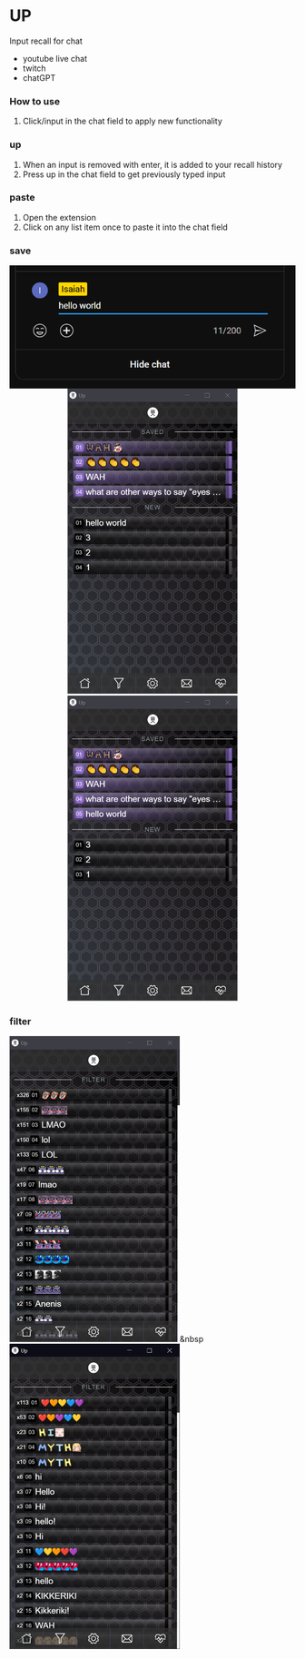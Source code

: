 # UP
Input recall for chat
- youtube live chat
- twitch
- chatGPT

### How to use
1. Click/input in the chat field to apply new functionality

### up
1. When an input is removed with enter, it is added to your recall history
2. Press up in the chat field to get previously typed input

### paste
1. Open the extension
2. Click on any list item once to paste it into the chat field

### save
<img src="images/demo-save-01.png" align="center" />
<div align="center">
    <img src="images/demo-save-02.png" width="300" /><img src="images/demo-save-03.png" width="300" />
</div>

### filter
<img src="images/demo-filter-01.png" width="300" />&nbsp<img src="images/demo-filter-02.png" width="300" />
